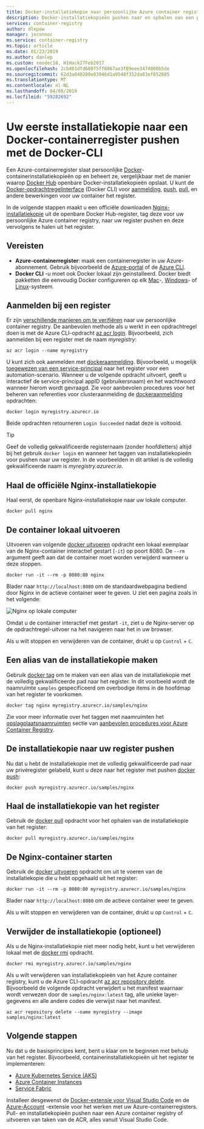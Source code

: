 ```yaml
---
title: Docker-installatiekopie naar persoonlijke Azure container registry pushen
description: Docker-installatiekopieën pushen naar en ophalen van een privécontainerregister in Azure met de Docker-CLI
services: container-registry
author: dlepow
manager: jeconnoc
ms.service: container-registry
ms.topic: article
ms.date: 01/23/2019
ms.author: danlep
ms.custom: seodec18, H1Hack27Feb2017
ms.openlocfilehash: 2cb401dfd68075ff0867ae3f89eee3474000b5de
ms.sourcegitcommit: 62d3a040280e83946d1a9548f352da83ef852085
ms.translationtype: MT
ms.contentlocale: nl-NL
ms.lasthandoff: 04/08/2019
ms.locfileid: "59282692"
---
```

# <a name="push-your-first-image-to-a-private-docker-container-registry-using-the-docker-cli"></a>Uw eerste installatiekopie naar een Docker-containerregister pushen met de Docker-CLI

Een Azure-containerregister slaat persoonlijke [Docker](https://hub.docker.com)-containerinstallatiekopieën op en beheert ze, vergelijkbaar met de manier waarop [Docker Hub](https://hub.docker.com/) openbare Docker-installatiekopieën opslaat. U kunt de [Docker-opdrachtregelinterface](https://docs.docker.com/engine/reference/commandline/cli/) (Docker CLI) voor [aanmelding](https://docs.docker.com/engine/reference/commandline/login/), [push](https://docs.docker.com/engine/reference/commandline/push/), [pull](https://docs.docker.com/engine/reference/commandline/pull/), en andere bewerkingen voor uw container het register.

In de volgende stappen maakt u een officiële downloaden [Nginx-installatiekopie](https://store.docker.com/images/nginx) uit de openbare Docker Hub-register, tag deze voor uw persoonlijke Azure container registry, naar uw register pushen en deze vervolgens te halen uit het register.

## <a name="prerequisites"></a>Vereisten

* **Azure-containerregister**: maak een containerregister in uw Azure-abonnement. Gebruik bijvoorbeeld de [Azure-portal](container-registry-get-started-portal.md) of de [Azure CLI](container-registry-get-started-azure-cli.md).
* **Docker CLI** -u moet ook Docker lokaal zijn geïnstalleerd. Docker biedt pakketten die eenvoudig Docker configureren op elk [Mac][docker-mac]-, [Windows][docker-windows]- of [Linux][docker-linux]-systeem.

## <a name="log-in-to-a-registry"></a>Aanmelden bij een register

Er zijn [verschillende manieren om te verifiëren](container-registry-authentication.md) naar uw persoonlijke container registry. De aanbevolen methode als u werkt in een opdrachtregel doen is met de Azure CLI-opdracht [az acr login](/cli/azure/acr?view=azure-cli-latest#az-acr-login). Bijvoorbeeld, zich aanmelden bij een register met de naam *myregistry*:

```azurecli
az acr login --name myregistry
```

U kunt zich ook aanmelden met [dockeraanmelding](https://docs.docker.com/engine/reference/commandline/login/). Bijvoorbeeld, u mogelijk [toegewezen van een service-principal](container-registry-authentication.md#service-principal) naar het register voor een automation-scenario. Wanneer u de volgende opdracht uitvoert, geeft u interactief de service-principal appID (gebruikersnaam) en het wachtwoord wanneer hierom wordt gevraagd. Zie voor aanbevolen procedures voor het beheren van referenties voor clusteraanmelding de [dockeraanmelding](https://docs.docker.com/engine/reference/commandline/login/) opdrachten:

```
docker login myregistry.azurecr.io
```

Beide opdrachten retourneren `Login Succeeded` nadat deze is voltooid.

> [!TIP]
> Geef de volledig gekwalificeerde registernaam (zonder hoofdletters) altijd bij het gebruik `docker login` en wanneer het taggen van installatiekopieën voor pushen naar uw register. In de voorbeelden in dit artikel is de volledig gekwalificeerde naam is *myregistry.azurecr.io*.

## <a name="pull-the-official-nginx-image"></a>Haal de officiële Nginx-installatiekopie

Haal eerst, de openbare Nginx-installatiekopie naar uw lokale computer.

```
docker pull nginx
```

## <a name="run-the-container-locally"></a>De container lokaal uitvoeren

Uitvoeren van volgende [docker uitvoeren](https://docs.docker.com/engine/reference/run/) opdracht een lokaal exemplaar van de Nginx-container interactief gestart (`-it`) op poort 8080. De `--rm` argument geeft aan dat de container moet worden verwijderd wanneer u deze stoppen.

```
docker run -it --rm -p 8080:80 nginx
```

Blader naar `http://localhost:8080` om de standaardwebpagina bediend door Nginx in de actieve container weer te geven. U ziet een pagina zoals in het volgende:

![Nginx op lokale computer](./media/container-registry-get-started-docker-cli/nginx.png)

Omdat u de container interactief met gestart `-it`, ziet u de Nginx-server op de opdrachtregel-uitvoer na het navigeren naar het in uw browser.

Als u wilt stoppen en verwijderen van de container, drukt u op `Control` + `C`.

## <a name="create-an-alias-of-the-image"></a>Een alias van de installatiekopie maken

Gebruik [docker tag](https://docs.docker.com/engine/reference/commandline/tag/) om te maken van een alias van de installatiekopie met de volledig gekwalificeerde pad naar het register. In dit voorbeeld wordt de naamruimte `samples` gespecificeerd om overbodige items in de hoofdmap van het register te voorkomen.

```
docker tag nginx myregistry.azurecr.io/samples/nginx
```

Zie voor meer informatie over het taggen met naamruimten het [opslagplaatsnaamruimten](container-registry-best-practices.md#repository-namespaces) sectie van [aanbevolen procedures voor Azure Container Registry](container-registry-best-practices.md).

## <a name="push-the-image-to-your-registry"></a>De installatiekopie naar uw register pushen

Nu dat u hebt de installatiekopie met de volledig gekwalificeerde pad naar uw privéregister gelabeld, kunt u deze naar het register met pushen [docker push](https://docs.docker.com/engine/reference/commandline/push/):

```
docker push myregistry.azurecr.io/samples/nginx
```

## <a name="pull-the-image-from-your-registry"></a>Haal de installatiekopie van het register

Gebruik de [docker pull](https://docs.docker.com/engine/reference/commandline/pull/) opdracht voor het ophalen van de installatiekopie van het register:

```
docker pull myregistry.azurecr.io/samples/nginx
```

## <a name="start-the-nginx-container"></a>De Nginx-container starten

Gebruik de [docker uitvoeren](https://docs.docker.com/engine/reference/run/) opdracht om uit te voeren van de installatiekopie die u hebt opgehaald uit het register:

```
docker run -it --rm -p 8080:80 myregistry.azurecr.io/samples/nginx
```

Blader naar `http://localhost:8080` om de actieve container weer te geven.

Als u wilt stoppen en verwijderen van de container, drukt u op `Control` + `C`.

## <a name="remove-the-image-optional"></a>Verwijder de installatiekopie (optioneel)

Als u de Nginx-installatiekopie niet meer nodig hebt, kunt u het verwijderen lokaal met de [docker rmi](https://docs.docker.com/engine/reference/commandline/rmi/) opdracht.

```
docker rmi myregistry.azurecr.io/samples/nginx
```

Als u wilt verwijderen van installatiekopieën van het Azure container registry, kunt u de Azure CLI-opdracht [az acr repository delete](/cli/azure/acr/repository#az-acr-repository-delete). Bijvoorbeeld de volgende opdracht verwijdert u het manifest waarnaar wordt verwezen door de `samples/nginx:latest` tag, alle unieke layer-gegevens en alle andere codes die verwijst naar het manifest.

```azurecli
az acr repository delete --name myregistry --image samples/nginx:latest
```

## <a name="next-steps"></a>Volgende stappen

Nu dat u de basisprincipes kent, bent u klaar om te beginnen met behulp van het register. Bijvoorbeeld, containerinstallatiekopieën uit het register te implementeren:

* [Azure Kubernetes Service (AKS)](../aks/tutorial-kubernetes-prepare-app.md)
* [Azure Container Instances](../container-instances/container-instances-tutorial-prepare-app.md)
* [Service Fabric](../service-fabric/service-fabric-tutorial-create-container-images.md)

Installeer desgewenst de [Docker-extensie voor Visual Studio Code](https://code.visualstudio.com/docs/azure/docker) en de [Azure-Account](https://marketplace.visualstudio.com/items?itemName=ms-vscode.azure-account) -extensie voor het werken met uw Azure-containerregisters. Pull- en installatiekopieën pushen naar een Azure container registry of uitvoeren van taken van de ACR, alles vanuit Visual Studio Code.


<!-- LINKS - external -->
[docker-linux]: https://docs.docker.com/engine/installation/#supported-platforms
[docker-mac]: https://docs.docker.com/docker-for-mac/
[docker-windows]: https://docs.docker.com/docker-for-windows/
